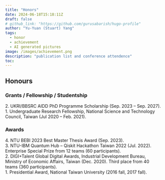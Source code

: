 ```yaml
---
title: "Honors"
date: 2024-06-18T15:18:11Z
draft: false
# github_link: "https://github.com/gurusabarish/hugo-profile"
author: "Yu-Yuan (Stuart) Yang"
tags:
  - honor
  - achievement
  - AI generated pictures
image: /images/achievement.png
description: "publication list and conference attendence"
toc: 
---
```


## Honours
### Grants / Fellowship / Studentship 
2\. UKRI/BBSRC AIDD PhD Programme Scholarship (Sep. 2023 – Sep. 2027).  
1\. Undergraduate Research Fellowship, National Science and Technology Council, Taiwan (Jul 2020 – Feb. 2021).  

### Awards
4\. NTU BEBI 2023 Best Master Thesis Award (Sep. 2023).  
3\. NTU-IBM Quantum Hub – Qiskit Hackathon Taiwan 2022 (Jul. 2022). Enterprise Special Prize from 12 teams (60 participants).  
2\. DIGI+Talent Global Digital Awards, Industrial Development Bureau, Ministry of Economic Affairs, Taiwan (Dec. 2020). Third place from 40 teams (360 participants).   
1\. Presidential Award, National Taiwan University (2016 fall, 2017 fall).  
